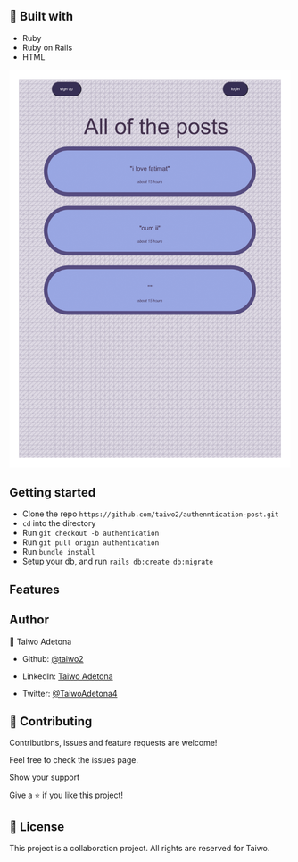 
## 🔧 Built with<a name = "built_using"></a>

- Ruby
- Ruby on Rails
- HTML

![screenshot](app/assets/images/Authentic-1.png)


## Getting started

- Clone the repo `https://github.com/taiwo2/authenntication-post.git`
- `cd` into the directory
- Run `git checkout -b authentication`
- Run `git pull origin authentication`
- Run `bundle install`
- Setup your db, and run `rails db:create db:migrate`

## Features


## Author

👤 Taiwo Adetona

- Github: [@taiwo2](https://github.com/taiwo2)

- LinkedIn: [Taiwo Adetona](https://www.linkedin.com/in/taiwo-adetona/)

- Twitter: [@TaiwoAdetona4](https://twitter.com/TaiwoAdetona4/)

## 🤝 Contributing

Contributions, issues and feature requests are welcome!

Feel free to check the issues page.

Show your support

Give a ⭐️ if you like this project!

## 📝 License

This project is a collaboration project. All rights are reserved for Taiwo.